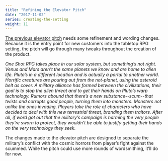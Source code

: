 ```yaml
---
title: "Refining the Elevator Pitch"
date: "2017-11-02"
series: creating-the-setting
weight: 11
---
```


[The previous elevator pitch](/blog/creating-the-setting/better-elevator-pitch/) needs some refinement and wording changes. Because it is the entry point for new customers into the tabletop RPG setting, the pitch will go through many tweaks throughout the creation of the product.<!--more-->

_One Shot RPG takes place in our solar system, but something’s not right. Venus and Mars aren’t the same planets we know and are home to alien life. Pluto’s in a different location and is actually a portal to another world. Horrific creatures are pouring out from the not-planet, using the asteroid belt as cover. A military alliance has formed between the civilizations, their goal is to stop the alien threat and to get their hands on Pluto’s warp technology. Rumors abound that there’s a new substance--scum--that twists and corrupts good people, turning them into monsters. Monsters not unlike the ones invading. Players take the role of characters who have decided to deal with this new terrestrial threat, branding them traitors. After all, if word got out that the military’s campaign is harming the very people they’re sworn to protect, they wouldn’t be able to justify getting their hands on the very technology they seek._

The changes made to the elevator pitch are designed to separate the military’s conflict with the cosmic horrors from player’s fight against the scummed. While the pitch could use more rounds of wordsmithing, it’ll do for now.
